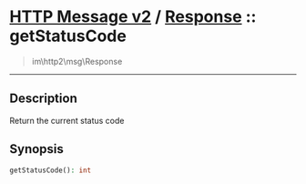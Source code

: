 # [HTTP Message v2](http2.md) / [Response](http2-Response.md) :: getStatusCode
 > im\http2\msg\Response
____

## Description
Return the current status code

## Synopsis
```php
getStatusCode(): int
```
